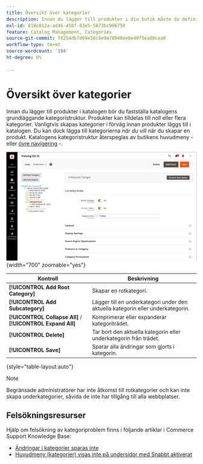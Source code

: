 ```yaml
---
title: Översikt över kategorier
description: Innan du lägger till produkter i din butik måste du definiera katalogens grundläggande kategoristruktur.
exl-id: 818c012a-ad46-458f-83e5-5873bc996758
feature: Catalog Management, Categories
source-git-commit: f8254db7d69e58c8e9a78948ee6e40f5ea88cea0
workflow-type: tm+mt
source-wordcount: '184'
ht-degree: 0%

---
```


# Översikt över kategorier

Innan du lägger till produkter i katalogen bör du fastställa katalogens grundläggande kategoristruktur. Produkter kan tilldelas till noll eller flera kategorier. Vanligtvis skapas kategorier i förväg innan produkter läggs till i katalogen. Du kan dock lägga till kategorierna _när du vill_ när du skapar en produkt. Katalogens kategoristruktur återspeglas av butikens huvudmeny - eller [övre navigering](navigation-top.md) -.

![Kategoriträd](./assets/category-selected.png){width="700" zoomable="yes"}

| Kontroll | Beskrivning |
|--- |--- |
| **[!UICONTROL Add Root Category]** | Skapar en rotkategori. |
| **[!UICONTROL Add Subcategory]** | Lägger till en underkategori under den aktuella kategorin eller underkategorin. |
| **[!UICONTROL Collapse All]** / **[!UICONTROL Expand All]** | Komprimerar eller expanderar kategoriträdet. |
| **[!UICONTROL Delete]** | Tar bort den aktuella kategorin eller underkategorin från trädet. |
| **[!UICONTROL Save]** | Sparar alla ändringar som gjorts i kategorin. |

{style="table-layout:auto"}

>[!NOTE]
>
>Begränsade administratörer har inte åtkomst till rotkategorier och kan inte skapa underkategorier, såvida de inte har tillgång till alla webbplatser.

## Felsökningsresurser

Hjälp om felsökning av kategoriproblem finns i följande artiklar i Commerce Support Knowledge Base:

- [Ändringar i kategorier sparas inte](https://experienceleague.adobe.com/docs/commerce-knowledge-base/kb/troubleshooting/miscellaneous/changes-to-categories-are-not-being-saved.html)
- [Huvudmeny (kategorier) visas inte på undersidor med Snabbt aktiverat](https://experienceleague.adobe.com/docs/commerce-knowledge-base/kb/troubleshooting/miscellaneous/main-menu-categories-not-displayed-on-subpages-with-fastly-enabled.html)
